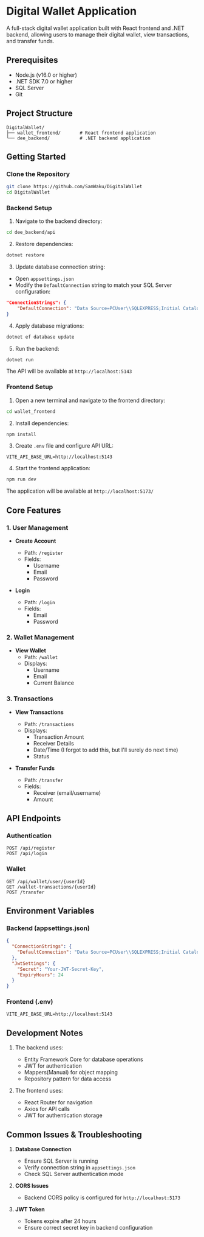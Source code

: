# Digital Wallet Application

A full-stack digital wallet application built with React frontend and .NET backend, allowing users to manage their digital wallet, view transactions, and transfer funds.

## Prerequisites

- Node.js (v16.0 or higher)
- .NET SDK 7.0 or higher
- SQL Server
- Git

## Project Structure

```
DigitalWallet/
├── wallet_frontend/       # React frontend application
└── dee_backend/           # .NET backend application
```

## Getting Started

### Clone the Repository

```bash
git clone https://github.com/SamWaku/DigitalWallet
cd DigitalWallet
```

### Backend Setup

1. Navigate to the backend directory:

```bash
cd dee_backend/api
```

2. Restore dependencies:

```bash
dotnet restore
```

3. Update database connection string:

- Open `appsettings.json`
- Modify the `DefaultConnection` string to match your SQL Server configuration:

```json
"ConnectionStrings": {
    "DefaultConnection": "Data Source=PCUser\\SQLEXPRESS;Initial Catalog=databasename;Integrated Security=True   TrustServerCertificate=True"
}
```

4. Apply database migrations:

```bash
dotnet ef database update
```

5. Run the backend:

```bash
dotnet run
```

The API will be available at `http://localhost:5143`

### Frontend Setup

1. Open a new terminal and navigate to the frontend directory:

```bash
cd wallet_frontend
```

2. Install dependencies:

```bash
npm install
```

3. Create `.env` file and configure API URL:

```
VITE_API_BASE_URL=http://localhost:5143
```

4. Start the frontend application:

```bash
npm run dev
```

The application will be available at `http://localhost:5173/`

## Core Features

### 1. User Management

- **Create Account**

  - Path: `/register`
  - Fields:
    - Username
    - Email
    - Password

- **Login**
  - Path: `/login`
  - Fields:
    - Email
    - Password

### 2. Wallet Management

- **View Wallet**
  - Path: `/wallet`
  - Displays:
    - Username
    - Email
    - Current Balance

### 3. Transactions

- **View Transactions**

  - Path: `/transactions`
  - Displays:
    - Transaction Amount
    - Receiver Details
    - Date/Time (I forgot to add this, but I'll surely do next time)
    - Status

- **Transfer Funds**
  - Path: `/transfer`
  - Fields:
    - Receiver (email/username)
    - Amount

## API Endpoints

### Authentication

```
POST /api/register
POST /api/login
```

### Wallet

```
GET /api/wallet/user/{userId}
GET /wallet-transactions/{userId}
POST /transfer
```

## Environment Variables

### Backend (appsettings.json)

```json
{
  "ConnectionStrings": {
    "DefaultConnection": "Data Source=PCUser\\SQLEXPRESS;Initial Catalog=databasename;Integrated Security=True TrustServerCertificate=True"
  },
  "JwtSettings": {
    "Secret": "Your-JWT-Secret-Key",
    "ExpiryHours": 24
  }
}
```

### Frontend (.env)

```
VITE_API_BASE_URL=http://localhost:5143
```

## Development Notes

1. The backend uses:

   - Entity Framework Core for database operations
   - JWT for authentication
   - Mappers(Manual) for object mapping
   - Repository pattern for data access

2. The frontend uses:
   - React Router for navigation
   - Axios for API calls
   - JWT for authentication storage

## Common Issues & Troubleshooting

1. **Database Connection**

   - Ensure SQL Server is running
   - Verify connection string in `appsettings.json`
   - Check SQL Server authentication mode

2. **CORS Issues**

   - Backend CORS policy is configured for `http://localhost:5173`

3. **JWT Token**
   - Tokens expire after 24 hours
   - Ensure correct secret key in backend configuration
